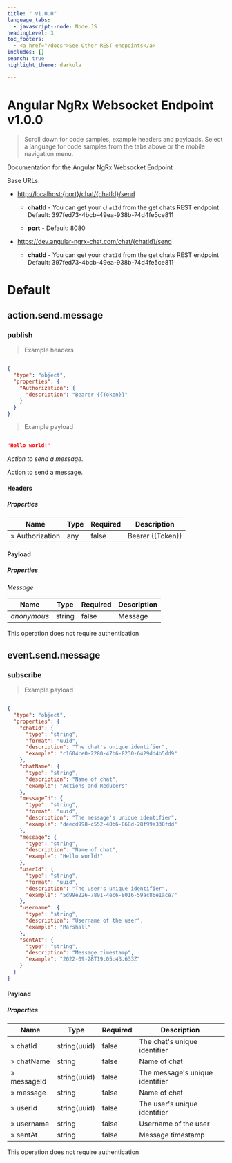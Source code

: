 ```yaml
---
title: " v1.0.0"
language_tabs:
  - javascript--node: Node.JS
headingLevel: 3
toc_footers:
  - <a href="/docs">See Other REST endpoints</a>
includes: []
search: true
highlight_theme: darkula

---
```


# Angular NgRx Websocket Endpoint v1.0.0

> Scroll down for code samples, example headers and payloads. Select a language for code samples from the tabs above or the mobile navigation menu.

Documentation for the Angular NgRx Websocket Endpoint

Base URLs:

* <a href="http://localhost:{port}/chat/{chatId}/send">http://localhost:{port}/chat/{chatId}/send</a>

    * **chatId** - You can get your `chatId` from the get chats REST endpoint Default: 397fed73-4bcb-49ea-938b-74d4fe5ce811

    * **port** -  Default: 8080

* <a href="https://dev.angular-ngrx-chat.com/chat/{chatId}/send">https://dev.angular-ngrx-chat.com/chat/{chatId}/send</a>

    * **chatId** - You can get your `chatId` from the get chats REST endpoint Default: 397fed73-4bcb-49ea-938b-74d4fe5ce811

# Default

## action.send.message

<h3 id="action-send-message-publish">publish</h3>

> Example headers

```json

{
  "type": "object",
  "properties": {
    "Authorization": {
      "description": "Bearer {{Token}}"
    }
  }
}
```

> Example payload

```json

"Hello world!"
```

*Action to send a message.*

Action to send a message.

#### Headers

##### Properties

|Name|Type|Required|Description|
|---|---|---|---|
|» Authorization|any|false|Bearer {{Token}}|

#### Payload

##### Properties

*Message*

|Name|Type|Required|Description|
|---|---|---|---|
|*anonymous*|string|false|Message|

<aside class="success">
This operation does not require authentication
</aside>

## event.send.message

<h3 id="event-send-message-subscribe">subscribe</h3>

> Example payload

```json

{
  "type": "object",
  "properties": {
    "chatId": {
      "type": "string",
      "format": "uuid",
      "description": "The chat's unique identifier",
      "example": "c1604ce0-2280-47b6-8230-6429dd4b5dd9"
    },
    "chatName": {
      "type": "string",
      "description": "Name of chat",
      "example": "Actions and Reducers"
    },
    "messageId": {
      "type": "string",
      "format": "uuid",
      "description": "The message's unique identifier",
      "example": "deecd998-c552-40b6-868d-28f99a338fdd"
    },
    "message": {
      "type": "string",
      "description": "Name of chat",
      "example": "Hello world!"
    },
    "userId": {
      "type": "string",
      "format": "uuid",
      "description": "The user's unique identifier",
      "example": "5d99e226-7891-4ec6-8016-59ac86e1ace7"
    },
    "username": {
      "type": "string",
      "description": "Username of the user",
      "example": "Marshall"
    },
    "sentAt": {
      "type": "string",
      "description": "Message timestamp",
      "example": "2022-09-28T19:05:43.633Z"
    }
  }
}
```

#### Payload

##### Properties

|Name|Type|Required|Description|
|---|---|---|---|
|» chatId|string(uuid)|false|The chat's unique identifier|
|» chatName|string|false|Name of chat|
|» messageId|string(uuid)|false|The message's unique identifier|
|» message|string|false|Name of chat|
|» userId|string(uuid)|false|The user's unique identifier|
|» username|string|false|Username of the user|
|» sentAt|string|false|Message timestamp|

<aside class="success">
This operation does not require authentication
</aside>


